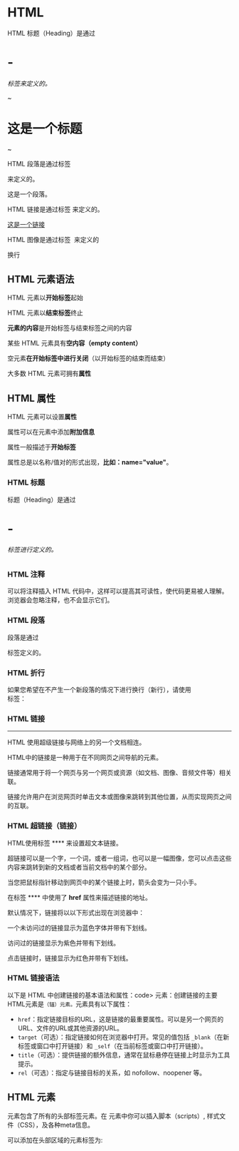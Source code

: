 # HTML

HTML 标题（Heading）是通过<h1> - <h6> 标签来定义的。

~<h1>这是一个标题</h1>~

HTML 段落是通过标签 <p> 来定义的。

<p>这是一个段落。</p>
HTML 链接是通过标签 <a> 来定义的。

<a href="https://www.runoob.com">这是一个链接</a>

HTML 图像是通过标签 <img> 来定义的

换行<br>

## HTML 元素语法

HTML 元素以**开始标签**起始

HTML 元素以**结束标签**终止

**元素的内容**是开始标签与结束标签之间的内容

某些 HTML 元素具有**空内容（empty content）**

空元素**在开始标签中进行关闭**（以开始标签的结束而结束）

大多数 HTML 元素可拥有**属性**

## HTML 属性

HTML 元素可以设置**属性**

属性可以在元素中添加**附加信息**

属性一般描述于**开始标签**

属性总是以名称/值对的形式出现，**比如：name="value"**。

### HTML 标题

标题（Heading）是通过 <h1> - <h6> 标签进行定义的。

### HTML 注释

可以将注释插入 HTML 代码中，这样可以提高其可读性，使代码更易被人理解。浏览器会忽略注释，也不会显示它们。

### HTML 段落

段落是通过 <p> 标签定义的。

### HTML 折行

 如果您希望在不产生一个新段落的情况下进行换行（新行），请使用 <br>标签：

### HTML 链接

------

HTML 使用超级链接与网络上的另一个文档相连。

HTML中的链接是一种用于在不同网页之间导航的元素。

链接通常用于将一个网页与另一个网页或资源（如文档、图像、音频文件等）相关联。

链接允许用户在浏览网页时单击文本或图像来跳转到其他位置，从而实现网页之间的互联。

### HTML 超链接（链接）

HTML使用标签 **** 来设置超文本链接。

超链接可以是一个字，一个词，或者一组词，也可以是一幅图像，您可以点击这些内容来跳转到新的文档或者当前文档中的某个部分。

当您把鼠标指针移动到网页中的某个链接上时，箭头会变为一只小手。

在标签 **** 中使用了 **href** 属性来描述链接的地址。

默认情况下，链接将以以下形式出现在浏览器中：

一个未访问过的链接显示为蓝色字体并带有下划线。

访问过的链接显示为紫色并带有下划线。

点击链接时，链接显示为红色并带有下划线。

### HTML 链接语法

以下是 HTML 中创建链接的基本语法和属性：code><a> 元素：创建链接的主要HTML元素是``（锚）元素。``元素具有以下属性：

- `href`：指定链接目标的URL，这是链接的最重要属性。可以是另一个网页的URL、文件的URL或其他资源的URL。
- `target`（可选）：指定链接如何在浏览器中打开。常见的值包括 `_blank`（在新标签或窗口中打开链接）和 `_self`（在当前标签或窗口中打开链接）。
- `title`（可选）：提供链接的额外信息，通常在鼠标悬停在链接上时显示为工具提示。
- `rel`（可选）：指定与链接目标的关系，如 nofollow、noopener 等。

## HTML <head> 元素

<head> 元素包含了所有的头部标签元素。在 <head>元素中你可以插入脚本（scripts）, 样式文件（CSS），及各种meta信息。

可以添加在头部区域的元素标签为: <title>, <style>, <meta>, <link>, <script>, <noscript> 和 <base>。

------

### HTML <title> 元素

<title> 标签定义了不同文档的标题。

<title> 在 HTML/XHTML 文档中是必需的。

<title> 元素:

定义了浏览器工具栏的标题

当网页添加到收藏夹时，显示在收藏夹中的标题

显示在搜索引擎结果页面的标题

### HTML <base> 元素

<base> 标签描述了基本的链接地址/链接目标，该标签作为HTML文档中所有的链接标签的默认链接:

### HTML <link> 元素

<link> 标签定义了文档与外部资源之间的关系。

<link> 标签通常用于链接到样式表:

### HTML <style> 元素

<style> 标签定义了HTML文档的样式文件引用地址.

在<style> 元素中你也可以直接添加样式来渲染 HTML 文档:

### HTML <meta> 元素

meta标签描述了一些基本的元数据。

<meta> 标签提供了元数据.元数据也不显示在页面上，但会被浏览器解析。

META 元素通常用于指定网页的描述，关键词，文件的最后修改时间，作者，和其他元数据。

元数据可以使用于浏览器（如何显示内容或重新加载页面），搜索引擎（关键词），或其他Web服务。

<meta> 一般放置于 <head> 区域

### HTML <script> 元素

<script>标签用于加载脚本文件，如： JavaScript。

<script> 元素在以后的章节中会详细描述。

## HTML 图像- 图像标签（ <img>）和源属性（Src）

在 HTML 中，图像由<img> 标签定义。

<img> 是空标签，意思是说，它只包含属性，并且没有闭合标签。

要在页面上显示图像，你需要使用源属性（src）。src 指 "source"。源属性的值是图像的 URL 地址。

**定义图像的语法是：**

<img src="url" alt="some_text">

URL 指存储图像的位置。如果名为 "pulpit.jpg" 的图像位于 www.runoob.com 的 images 目录中，那么其 URL 为 [http://www.runoob.com/images/pulpit.jpg](https://www.runoob.com/images/pulpit.jpg)。

浏览器将图像显示在文档中图像标签出现的地方。如果你将图像标签置于两个段落之间，那么浏览器会首先显示第一个段落，然后显示图片，最后显示第二段。

------

## HTML 图像- Alt属性

alt 属性用来为图像定义一串预备的可替换的文本。

替换文本属性的值是用户定义的。

<img src="boat.gif" alt="Big Boat">

在浏览器无法载入图像时，替换文本属性告诉读者她们失去的信息。此时，浏览器将显示这个替代性的文本而不是图像。为页面上的图像都加上替换文本属性是个好习惯，这样有助于更好的显示信息，并且对于那些使用纯文本浏览器的人来说是非常有用的。

------

### HTML 图像- 设置图像的高度与宽度

height（高度） 与 width（宽度）属性用于设置图像的高度与宽度。

**提示:** 指定图像的高度和宽度是一个很好的习惯。如果图像指定了高度宽度，页面加载时就会保留指定的尺寸。如果没有指定图片的大小，加载页面时有可能会破坏HTML页面的整体布局。
